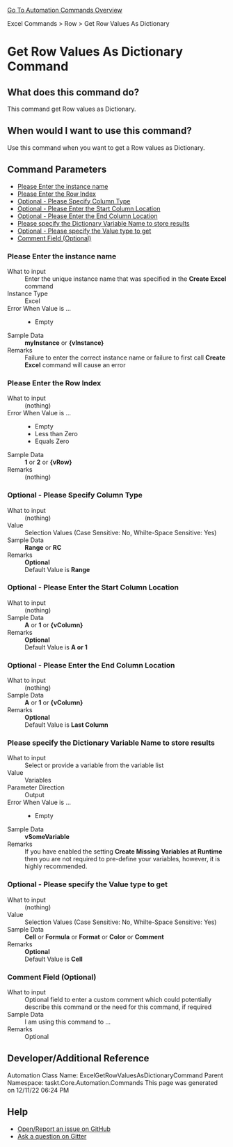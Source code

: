 <!--TITLE: Get Row Values As Dictionary Command -->
<!-- SUBTITLE: a command in the Excel Commands group. -->
[Go To Automation Commands Overview](/automation-commands.md)


Excel Commands &gt; Row &gt; Get Row Values As Dictionary


# Get Row Values As Dictionary Command


## What does this command do?
This command get Row values as Dictionary.


## When would I want to use this command?
Use this command when you want to get a Row values as Dictionary.


## Command Parameters
- [Please Enter the instance name](#param_0)
- [Please Enter the Row Index](#param_1)
- [Optional - Please Specify Column Type](#param_2)
- [Optional - Please Enter the Start Column Location](#param_3)
- [Optional - Please Enter the End Column Location](#param_4)
- [Please specify the Dictionary Variable Name to store results](#param_5)
- [Optional - Please specify the Value type to get](#param_6)
- [Comment Field (Optional)](#param_7)


<a id="param_0"></a>
### Please Enter the instance name


<dl>
<dt>What to input</dt><dd>Enter the unique instance name that was specified in the <strong>Create Excel</strong> command</dd>
<dt>Instance Type</dt><dd>Excel</dd>
<dt>Error When Value is ...</dt><dd><ul>
<li>Empty</li>
</ul></dd><dt>Sample Data</dt><dd><strong>myInstance</strong> or <strong>{vInstance}</strong></dd>
<dt>Remarks</dt><dd>Failure to enter the correct instance name or failure to first call <strong>Create Excel</strong> command will cause an error</dd>
</dl>




<a id="param_1"></a>
### Please Enter the Row Index


<dl>
<dt>What to input</dt><dd>(nothing)</dd>
<dt>Error When Value is ...</dt><dd><ul>
<li>Empty</li>
<li>Less than Zero</li>
<li>Equals Zero</li>
</ul></dd><dt>Sample Data</dt><dd><strong>1</strong> or <strong>2</strong> or <strong>{vRow}</strong></dd>
<dt>Remarks</dt><dd>(nothing)</dd>
</dl>




<a id="param_2"></a>
### Optional - Please Specify Column Type


<dl>
<dt>What to input</dt><dd>(nothing)</dd>
<dt>Value</dt><dd>Selection Values (Case Sensitive: No, Whilte-Space Sensitive: Yes)</dd>
<dt>Sample Data</dt><dd><strong>Range</strong> or <strong>RC</strong></dd>
<dt>Remarks</dt><dd><strong>Optional</strong><br>Default Value is <strong>Range</strong></dd>
</dl>




<a id="param_3"></a>
### Optional - Please Enter the Start Column Location


<dl>
<dt>What to input</dt><dd>(nothing)</dd>
<dt>Sample Data</dt><dd><strong>A</strong> or <strong>1</strong> or <strong>{vColumn}</strong></dd>
<dt>Remarks</dt><dd><strong>Optional</strong><br>Default Value is <strong>A or 1</strong></dd>
</dl>




<a id="param_4"></a>
### Optional - Please Enter the End Column Location


<dl>
<dt>What to input</dt><dd>(nothing)</dd>
<dt>Sample Data</dt><dd><strong>A</strong> or <strong>1</strong> or <strong>{vColumn}</strong></dd>
<dt>Remarks</dt><dd><strong>Optional</strong><br>Default Value is <strong>Last Column</strong></dd>
</dl>




<a id="param_5"></a>
### Please specify the Dictionary Variable Name to store results


<dl>
<dt>What to input</dt><dd>Select or provide a variable from the variable list</dd>
<dt>Value</dt><dd>Variables</dd>
<dt>Parameter Direction</dt><dd>Output</dd><dt>Error When Value is ...</dt><dd><ul>
<li>Empty</li>
</ul></dd><dt>Sample Data</dt><dd><strong>vSomeVariable</strong></dd>
<dt>Remarks</dt><dd>If you have enabled the setting <strong>Create Missing Variables at Runtime</strong> then you are not required to pre-define your variables, however, it is highly recommended.</dd>
</dl>




<a id="param_6"></a>
### Optional - Please specify the Value type to get


<dl>
<dt>What to input</dt><dd>(nothing)</dd>
<dt>Value</dt><dd>Selection Values (Case Sensitive: No, Whilte-Space Sensitive: Yes)</dd>
<dt>Sample Data</dt><dd><strong>Cell</strong> or <strong>Formula</strong> or <strong>Format</strong> or <strong>Color</strong> or <strong>Comment</strong></dd>
<dt>Remarks</dt><dd><strong>Optional</strong><br>Default Value is <strong>Cell</strong></dd>
</dl>




<a id="param_7"></a>
### Comment Field (Optional)


<dl>
<dt>What to input</dt><dd>Optional field to enter a custom comment which could potentially describe this command or the need for this command, if required</dd>
<dt>Sample Data</dt><dd>I am using this command to ...</dd>
<dt>Remarks</dt><dd>Optional</dd>
</dl>




## Developer/Additional Reference
Automation Class Name: ExcelGetRowValuesAsDictionaryCommand
Parent Namespace: taskt.Core.Automation.Commands
This page was generated on 12/11/22 06:24 PM


## Help
- [Open/Report an issue on GitHub](https://github.com/saucepleez/taskt/issues/new)
- [Ask a question on Gitter](https://gitter.im/taskt-rpa/Lobby)
